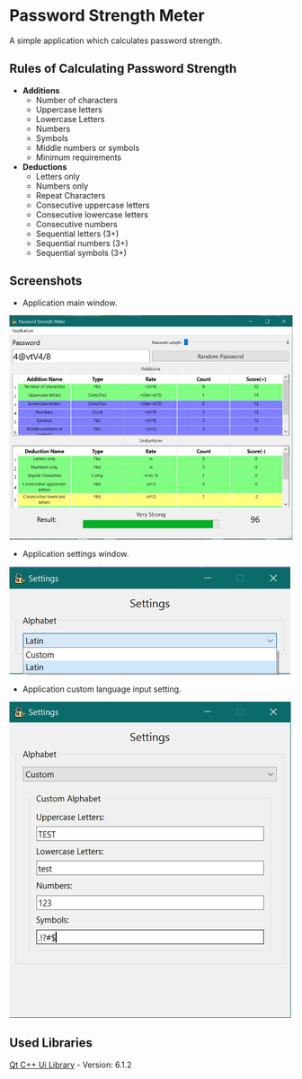 # Password Strength Meter

A simple application which calculates password strength.

## Rules of Calculating Password Strength
- **Additions**
    - Number of characters
    - Uppercase letters
    - Lowercase Letters
    - Numbers
    - Symbols
    - Middle numbers or symbols
    - Minimum requirements
- **Deductions**
    - Letters only
    - Numbers only
    - Repeat Characters
    - Consecutive uppercase letters
    - Consecutive lowercase letters
    - Consecutive numbers
    - Sequential letters (3+)
    - Sequential numbers (3+)
    - Sequential symbols (3+)

## Screenshots

- Application main window.

![App Sample Picture](./Screenshots/1.jpg "Application main window")

- Application settings window.

![App Sample Picture](./Screenshots/2.jpg "Application settings window")

- Application custom language input setting.

![App Sample Picture](./Screenshots/3.jpg "Application custom alphabet input setting")


## Used Libraries

[Qt C++ Ui Library](https://www.qt.io) - Version: 6.1.2
